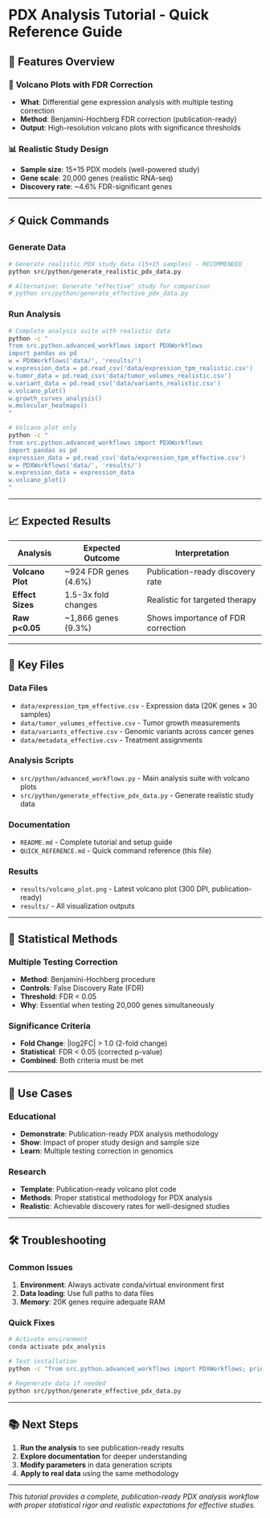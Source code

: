 # PDX Analysis Tutorial - Quick Reference Guide

## 🚀 **Features Overview**

### 🌋 **Volcano Plots with FDR Correction**
- **What**: Differential gene expression analysis with multiple testing correction
- **Method**: Benjamini-Hochberg FDR correction (publication-ready)
- **Output**: High-resolution volcano plots with significance thresholds

### 📊 **Realistic Study Design**
- **Sample size**: 15+15 PDX models (well-powered study)
- **Gene scale**: 20,000 genes (realistic RNA-seq)
- **Discovery rate**: ~4.6% FDR-significant genes

---

## ⚡ **Quick Commands**

### Generate Data
```bash
# Generate realistic PDX study data (15+15 samples) - RECOMMENDED
python src/python/generate_realistic_pdx_data.py

# Alternative: Generate "effective" study for comparison  
# python src/python/generate_effective_pdx_data.py
```

### Run Analysis
```bash
# Complete analysis suite with realistic data
python -c "
from src.python.advanced_workflows import PDXWorkflows
import pandas as pd
w = PDXWorkflows('data/', 'results/')
w.expression_data = pd.read_csv('data/expression_tpm_realistic.csv')
w.tumor_data = pd.read_csv('data/tumor_volumes_realistic.csv')
w.variant_data = pd.read_csv('data/variants_realistic.csv')
w.volcano_plot()
w.growth_curves_analysis()
w.molecular_heatmaps()
"

# Volcano plot only
python -c "
from src.python.advanced_workflows import PDXWorkflows
import pandas as pd
expression_data = pd.read_csv('data/expression_tpm_effective.csv')
w = PDXWorkflows('data/', 'results/')
w.expression_data = expression_data
w.volcano_plot()
"
```

---

## 📈 **Expected Results**

| Analysis | Expected Outcome | Interpretation |
|----------|------------------|----------------|
| **Volcano Plot** | ~924 FDR genes (4.6%) | Publication-ready discovery rate |
| **Effect Sizes** | 1.5-3x fold changes | Realistic for targeted therapy |
| **Raw p<0.05** | ~1,866 genes (9.3%) | Shows importance of FDR correction |

---

## 📁 **Key Files**

### Data Files
- `data/expression_tpm_effective.csv` - Expression data (20K genes × 30 samples)
- `data/tumor_volumes_effective.csv` - Tumor growth measurements 
- `data/variants_effective.csv` - Genomic variants across cancer genes
- `data/metadata_effective.csv` - Treatment assignments

### Analysis Scripts  
- `src/python/advanced_workflows.py` - Main analysis suite with volcano plots
- `src/python/generate_effective_pdx_data.py` - Generate realistic study data

### Documentation
- `README.md` - Complete tutorial and setup guide
- `QUICK_REFERENCE.md` - Quick command reference (this file)

### Results
- `results/volcano_plot.png` - Latest volcano plot (300 DPI, publication-ready)
- `results/` - All visualization outputs

---

## 🔬 **Statistical Methods**

### Multiple Testing Correction
- **Method**: Benjamini-Hochberg procedure
- **Controls**: False Discovery Rate (FDR)
- **Threshold**: FDR < 0.05
- **Why**: Essential when testing 20,000 genes simultaneously

### Significance Criteria
- **Fold Change**: |log2FC| > 1.0 (2-fold change)
- **Statistical**: FDR < 0.05 (corrected p-value)
- **Combined**: Both criteria must be met

---

## 🎯 **Use Cases**

### Educational
- **Demonstrate**: Publication-ready PDX analysis methodology
- **Show**: Impact of proper study design and sample size
- **Learn**: Multiple testing correction in genomics

### Research
- **Template**: Publication-ready volcano plot code
- **Methods**: Proper statistical methodology for PDX analysis
- **Realistic**: Achievable discovery rates for well-designed studies

---

## 🛠️ **Troubleshooting**

### Common Issues
1. **Environment**: Always activate conda/virtual environment first
2. **Data loading**: Use full paths to data files
3. **Memory**: 20K genes require adequate RAM

### Quick Fixes
```bash
# Activate environment
conda activate pdx_analysis

# Test installation
python -c "from src.python.advanced_workflows import PDXWorkflows; print('✅ Ready')"

# Regenerate data if needed
python src/python/generate_effective_pdx_data.py
```

---

## 📚 **Next Steps**

1. **Run the analysis** to see publication-ready results
2. **Explore documentation** for deeper understanding  
3. **Modify parameters** in data generation scripts
4. **Apply to real data** using the same methodology

---

*This tutorial provides a complete, publication-ready PDX analysis workflow with proper statistical rigor and realistic expectations for effective studies.*